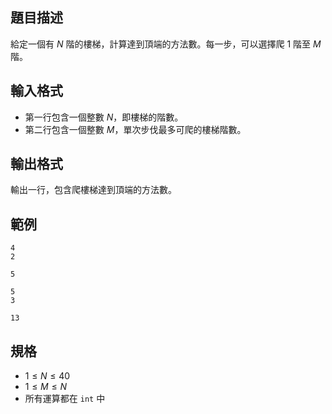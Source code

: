 ## 題目描述
給定一個有 $N$ 階的樓梯，計算達到頂端的方法數。每一步，可以選擇爬 $1$ 階至 $M$ 階。

## 輸入格式
- 第一行包含一個整數 $N$，即樓梯的階數。
- 第二行包含一個整數 $M$，單次步伐最多可爬的樓梯階數。

## 輸出格式

輸出一行，包含爬樓梯達到頂端的方法數。

## 範例

```input1
4
2
```

```output1
5
```

```input2
5
3
```

```output2
13
```

## 規格
- $1 \leq N \leq 40$
- $1 \leq M \leq N$
- 所有運算都在 `int` 中